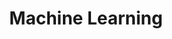 ---
layout: default
title: Machine Learning
nav_order: 4
has_children: true
permalink: /docs/machine-learning
---